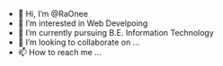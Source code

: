 - 👋 Hi, I’m @RaOnee
- 👀 I’m interested in Web Develpoing
- 🌱 I’m currently pursuing B.E. Information Technology
- 💞️ I’m looking to collaborate on ...
- 📫 How to reach me ...

<!---
RaOnee/RaOnee is a ✨ special ✨ repository because its `README.md` (this file) appears on your GitHub profile.
You can click the Preview link to take a look at your changes.
--->

